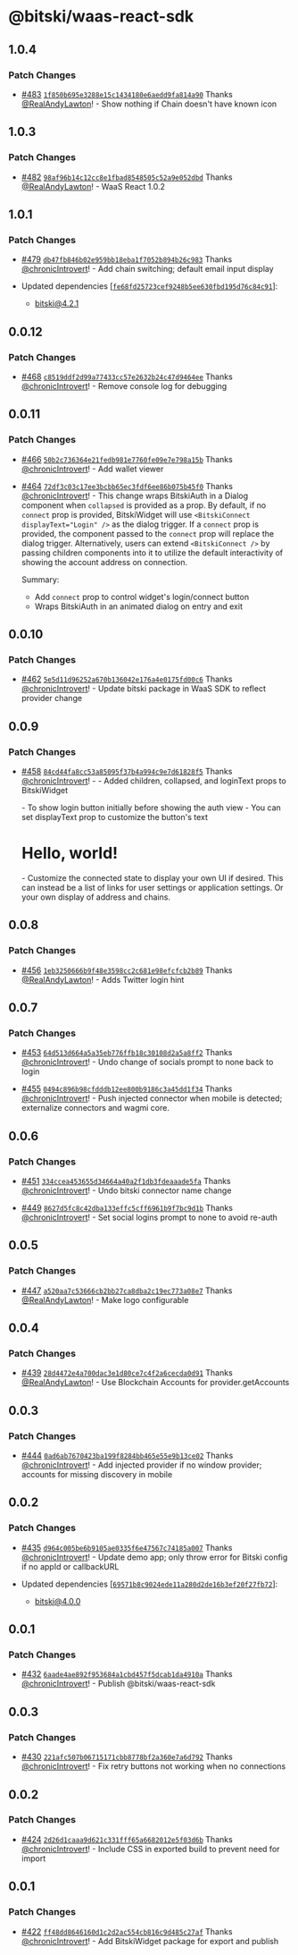 # @bitski/waas-react-sdk

## 1.0.4

### Patch Changes

- [#483](https://github.com/BitskiCo/bitski-js/pull/483) [`1f850b695e3288e15c1434180e6aedd9fa814a90`](https://github.com/BitskiCo/bitski-js/commit/1f850b695e3288e15c1434180e6aedd9fa814a90) Thanks [@RealAndyLawton](https://github.com/RealAndyLawton)! - Show nothing if Chain doesn't have known icon

## 1.0.3

### Patch Changes

- [#482](https://github.com/BitskiCo/bitski-js/pull/482) [`98af96b14c12cc8e1fbad8548505c52a9e052dbd`](https://github.com/BitskiCo/bitski-js/commit/98af96b14c12cc8e1fbad8548505c52a9e052dbd) Thanks [@RealAndyLawton](https://github.com/RealAndyLawton)! - WaaS React 1.0.2

## 1.0.1

### Patch Changes

- [#479](https://github.com/BitskiCo/bitski-js/pull/479) [`db47fb846b02e959bb18eba1f7052b894b26c983`](https://github.com/BitskiCo/bitski-js/commit/db47fb846b02e959bb18eba1f7052b894b26c983) Thanks [@chronicIntrovert](https://github.com/chronicIntrovert)! - Add chain switching; default email input display

- Updated dependencies [[`fe68fd25723cef9248b5ee630fbd195d76c84c91`](https://github.com/BitskiCo/bitski-js/commit/fe68fd25723cef9248b5ee630fbd195d76c84c91)]:
  - bitski@4.2.1

## 0.0.12

### Patch Changes

- [#468](https://github.com/BitskiCo/bitski-js/pull/468) [`c8519ddf2d99a77433cc57e2632b24c47d9464ee`](https://github.com/BitskiCo/bitski-js/commit/c8519ddf2d99a77433cc57e2632b24c47d9464ee) Thanks [@chronicIntrovert](https://github.com/chronicIntrovert)! - Remove console log for debugging

## 0.0.11

### Patch Changes

- [#466](https://github.com/BitskiCo/bitski-js/pull/466) [`50b2c736364e21fedb981e7760fe09e7e798a15b`](https://github.com/BitskiCo/bitski-js/commit/50b2c736364e21fedb981e7760fe09e7e798a15b) Thanks [@chronicIntrovert](https://github.com/chronicIntrovert)! - Add wallet viewer

- [#464](https://github.com/BitskiCo/bitski-js/pull/464) [`72df3c03c17ee3bcbb65ec3fdf6ee86b075b45f0`](https://github.com/BitskiCo/bitski-js/commit/72df3c03c17ee3bcbb65ec3fdf6ee86b075b45f0) Thanks [@chronicIntrovert](https://github.com/chronicIntrovert)! - This change wraps BitskiAuth in a Dialog component when `collapsed` is provided as a prop. By default, if no `connect` prop is provided, BitskiWidget will use `<BitskiConnect displayText="Login" />` as the dialog
  trigger. If a `connect` prop is provided, the component passed to the `connect` prop will replace the dialog trigger.
  Alternatively, users can extend `<BitskiConnect />` by passing children components into it to utilize the default interactivity of showing the account address on connection.

  Summary:

  - Add `connect` prop to control widget's login/connect button
  - Wraps BitskiAuth in an animated dialog on entry and exit

## 0.0.10

### Patch Changes

- [#462](https://github.com/BitskiCo/bitski-js/pull/462) [`5e5d11d96252a670b136042e176a4e0175fd00c6`](https://github.com/BitskiCo/bitski-js/commit/5e5d11d96252a670b136042e176a4e0175fd00c6) Thanks [@chronicIntrovert](https://github.com/chronicIntrovert)! - Update bitski package in WaaS SDK to reflect provider change

## 0.0.9

### Patch Changes

- [#458](https://github.com/BitskiCo/bitski-js/pull/458) [`84cd44fa8cc53a85095f37b4a994c9e7d61828f5`](https://github.com/BitskiCo/bitski-js/commit/84cd44fa8cc53a85095f37b4a994c9e7d61828f5) Thanks [@chronicIntrovert](https://github.com/chronicIntrovert)! - - Added children, collapsed, and loginText props to BitskiWidget

  <BitskiWidget collapsed>
  - To show login button initially before showing the auth view

  <BitskiWidget collapsed displayText="Connect">
  - You can set displayText prop to customize the button's text

  <BitskiWidget>
    <h1>Hello, world!</h1>
  </BitskiWidget>
  - Customize the connected state to display your own UI if desired. This can instead be a list of links for user settings or application settings. Or your own display of address and chains.

## 0.0.8

### Patch Changes

- [#456](https://github.com/BitskiCo/bitski-js/pull/456) [`1eb3250666b9f48e3598cc2c681e98efcfcb2b89`](https://github.com/BitskiCo/bitski-js/commit/1eb3250666b9f48e3598cc2c681e98efcfcb2b89) Thanks [@RealAndyLawton](https://github.com/RealAndyLawton)! - Adds Twitter login hint

## 0.0.7

### Patch Changes

- [#453](https://github.com/BitskiCo/bitski-js/pull/453) [`64d513d664a5a35eb776ffb18c30108d2a5a8ff2`](https://github.com/BitskiCo/bitski-js/commit/64d513d664a5a35eb776ffb18c30108d2a5a8ff2) Thanks [@chronicIntrovert](https://github.com/chronicIntrovert)! - Undo change of socials prompt to none back to login

- [#455](https://github.com/BitskiCo/bitski-js/pull/455) [`0494c896b98cfdddb12ee800b9186c3a45dd1f34`](https://github.com/BitskiCo/bitski-js/commit/0494c896b98cfdddb12ee800b9186c3a45dd1f34) Thanks [@chronicIntrovert](https://github.com/chronicIntrovert)! - Push injected connector when mobile is detected; externalize connectors and wagmi core.

## 0.0.6

### Patch Changes

- [#451](https://github.com/BitskiCo/bitski-js/pull/451) [`334ccea453655d34664a40a2f1db3fdeaaade5fa`](https://github.com/BitskiCo/bitski-js/commit/334ccea453655d34664a40a2f1db3fdeaaade5fa) Thanks [@chronicIntrovert](https://github.com/chronicIntrovert)! - Undo bitski connector name change

- [#449](https://github.com/BitskiCo/bitski-js/pull/449) [`8627d5fc8c42dba133effc5cff6961b9f7bc9d1b`](https://github.com/BitskiCo/bitski-js/commit/8627d5fc8c42dba133effc5cff6961b9f7bc9d1b) Thanks [@chronicIntrovert](https://github.com/chronicIntrovert)! - Set social logins prompt to none to avoid re-auth

## 0.0.5

### Patch Changes

- [#447](https://github.com/BitskiCo/bitski-js/pull/447) [`a520aa7c53666cb2bb27ca8dba2c19ec773a08e7`](https://github.com/BitskiCo/bitski-js/commit/a520aa7c53666cb2bb27ca8dba2c19ec773a08e7) Thanks [@RealAndyLawton](https://github.com/RealAndyLawton)! - Make logo configurable

## 0.0.4

### Patch Changes

- [#439](https://github.com/BitskiCo/bitski-js/pull/439) [`28d4472e4a700dac3e1d80ce7c4f2a6cecda0d91`](https://github.com/BitskiCo/bitski-js/commit/28d4472e4a700dac3e1d80ce7c4f2a6cecda0d91) Thanks [@RealAndyLawton](https://github.com/RealAndyLawton)! - Use Blockchain Accounts for provider.getAccounts

## 0.0.3

### Patch Changes

- [#444](https://github.com/BitskiCo/bitski-js/pull/444) [`0ad6ab7670423ba199f8284bb465e55e9b13ce02`](https://github.com/BitskiCo/bitski-js/commit/0ad6ab7670423ba199f8284bb465e55e9b13ce02) Thanks [@chronicIntrovert](https://github.com/chronicIntrovert)! - Add injected provider if no window provider; accounts for missing discovery in mobile

## 0.0.2

### Patch Changes

- [#435](https://github.com/BitskiCo/bitski-js/pull/435) [`d964c005be6b9105ae0335f6e47567c74185a007`](https://github.com/BitskiCo/bitski-js/commit/d964c005be6b9105ae0335f6e47567c74185a007) Thanks [@chronicIntrovert](https://github.com/chronicIntrovert)! - Update demo app; only throw error for Bitski config if no appId or callbackURL

- Updated dependencies [[`69571b8c9024ede11a280d2de16b3ef20f27fb72`](https://github.com/BitskiCo/bitski-js/commit/69571b8c9024ede11a280d2de16b3ef20f27fb72)]:
  - bitski@4.0.0

## 0.0.1

### Patch Changes

- [#432](https://github.com/BitskiCo/bitski-js/pull/432) [`6aade4ae892f953684a1cbd457f5dcab1da4910a`](https://github.com/BitskiCo/bitski-js/commit/6aade4ae892f953684a1cbd457f5dcab1da4910a) Thanks [@chronicIntrovert](https://github.com/chronicIntrovert)! - Publish @bitski/waas-react-sdk

## 0.0.3

### Patch Changes

- [#430](https://github.com/BitskiCo/bitski-js/pull/430) [`221afc507b06715171cbb8778bf2a360e7a6d792`](https://github.com/BitskiCo/bitski-js/commit/221afc507b06715171cbb8778bf2a360e7a6d792) Thanks [@chronicIntrovert](https://github.com/chronicIntrovert)! - Fix retry buttons not working when no connections

## 0.0.2

### Patch Changes

- [#424](https://github.com/BitskiCo/bitski-js/pull/424) [`2d26d1caaa9d621c331fff65a6682012e5f03d6b`](https://github.com/BitskiCo/bitski-js/commit/2d26d1caaa9d621c331fff65a6682012e5f03d6b) Thanks [@chronicIntrovert](https://github.com/chronicIntrovert)! - Include CSS in exported build to prevent need for import

## 0.0.1

### Patch Changes

- [#422](https://github.com/BitskiCo/bitski-js/pull/422) [`ff48dd8646160d1c2d2ac554cb816c9d485c27af`](https://github.com/BitskiCo/bitski-js/commit/ff48dd8646160d1c2d2ac554cb816c9d485c27af) Thanks [@chronicIntrovert](https://github.com/chronicIntrovert)! - Add BitskiWidget package for export and publish
